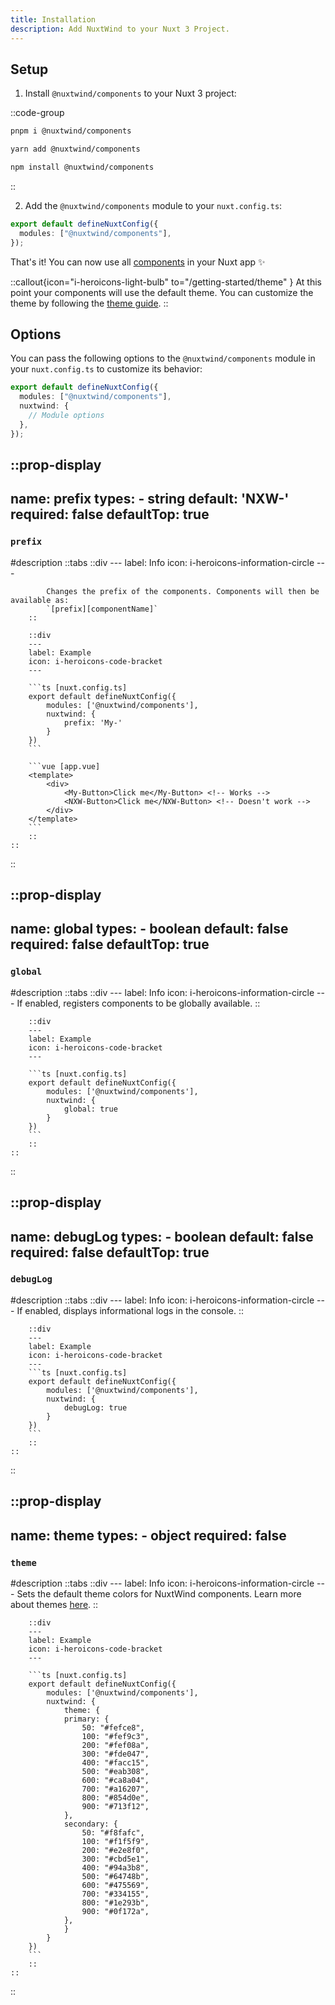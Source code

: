 ```yaml
---
title: Installation
description: Add NuxtWind to your Nuxt 3 Project.
---
```


## Setup

1. Install `@nuxtwind/components` to your Nuxt 3 project:

<!-- TODO: Causes 'Slot "default" invoked outside of the render function: this will not track dependencies used in the slot' -->

::code-group

```sh [pnpm]
pnpm i @nuxtwind/components
```

```bash [yarn]
yarn add @nuxtwind/components
```

```bash [npm]
npm install @nuxtwind/components
```

::

2. Add the `@nuxtwind/components` module to your `nuxt.config.ts`:

```ts [nuxt.config.ts]
export default defineNuxtConfig({
  modules: ["@nuxtwind/components"],
});
```

That's it! You can now use all [components](/components) in your Nuxt app ✨

::callout{icon="i-heroicons-light-bulb" to="/getting-started/theme" }
At this point your components will use the default theme. You can customize the theme by following the [theme guide](/getting-started/theme).
::

## Options

You can pass the following options to the `@nuxtwind/components` module in your `nuxt.config.ts` to customize its behavior:

```ts [nuxt.config.ts]
export default defineNuxtConfig({
  modules: ["@nuxtwind/components"],
  nuxtwind: {
    // Module options
  },
});
```

::prop-display
---
name: prefix
types:
    - string
default: 'NXW-'
required: false
defaultTop: true
---

### `prefix`

#description
    ::tabs
        ::div
        ---
        label: Info
        icon: i-heroicons-information-circle
        ---

            Changes the prefix of the components. Components will then be available as:
            `[prefix][componentName]`
        ::

        ::div
        ---
        label: Example
        icon: i-heroicons-code-bracket
        ---

        ```ts [nuxt.config.ts]
        export default defineNuxtConfig({
            modules: ['@nuxtwind/components'],
            nuxtwind: {
                prefix: 'My-'
            }
        })
        ```

        ```vue [app.vue]
        <template>
            <div>
                <My-Button>Click me</My-Button> <!-- Works -->
                <NXW-Button>Click me</NXW-Button> <!-- Doesn't work -->
            </div>
        </template>
        ```
        ::
    ::
::

::prop-display
---
name: global
types:
    - boolean
default: false
required: false
defaultTop: true
---

### `global`

#description
    ::tabs
        ::div
        ---
        label: Info
        icon: i-heroicons-information-circle
        ---
        If enabled, registers components to be globally available.
        ::

        ::div
        ---
        label: Example
        icon: i-heroicons-code-bracket
        ---

        ```ts [nuxt.config.ts]
        export default defineNuxtConfig({
            modules: ['@nuxtwind/components'],
            nuxtwind: {
                global: true
            }
        })
        ```
        ::
    ::

::

::prop-display
---
name: debugLog
types:
    - boolean
default: false
required: false
defaultTop: true
---

### `debugLog`

#description
    ::tabs
        ::div
        ---
        label: Info
        icon: i-heroicons-information-circle
        ---
        If enabled, displays informational logs in the console.
        ::

        ::div
        ---
        label: Example
        icon: i-heroicons-code-bracket
        ---
        ```ts [nuxt.config.ts]
        export default defineNuxtConfig({
            modules: ['@nuxtwind/components'],
            nuxtwind: {
                debugLog: true
            }
        })
        ```
        ::
    ::
::

::prop-display
---
name: theme
types:
    - object
required: false
---

### `theme`

#description
    ::tabs
        ::div
        ---
        label: Info
        icon: i-heroicons-information-circle
        ---
        Sets the default theme colors for NuxtWind components. Learn more about themes [here](/getting-started/theme).
        ::

        ::div
        ---
        label: Example
        icon: i-heroicons-code-bracket
        ---

        ```ts [nuxt.config.ts]
        export default defineNuxtConfig({
            modules: ['@nuxtwind/components'],
            nuxtwind: {
                theme: {
                primary: {
                    50: "#fefce8",
                    100: "#fef9c3",
                    200: "#fef08a",
                    300: "#fde047",
                    400: "#facc15",
                    500: "#eab308",
                    600: "#ca8a04",
                    700: "#a16207",
                    800: "#854d0e",
                    900: "#713f12",
                },
                secondary: {
                    50: "#f8fafc",
                    100: "#f1f5f9",
                    200: "#e2e8f0",
                    300: "#cbd5e1",
                    400: "#94a3b8",
                    500: "#64748b",
                    600: "#475569",
                    700: "#334155",
                    800: "#1e293b",
                    900: "#0f172a",
                },
                }
            }
        })
        ```
        ::
    ::
::
